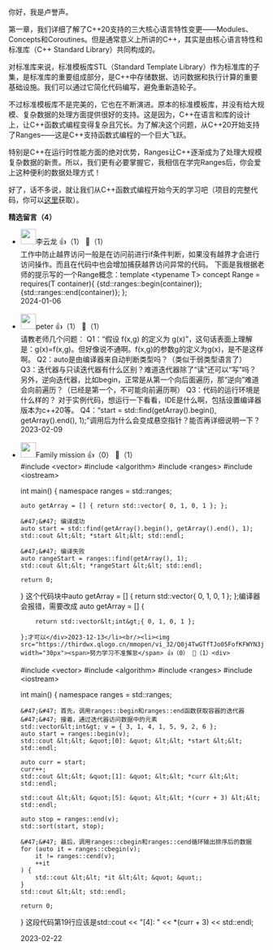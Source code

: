 你好，我是卢誉声。

第一章，我们详细了解了C++20支持的三大核心语言特性变更——Modules、Concepts和Coroutines。但是通常意义上所讲的C++，其实是由核心语言特性和标准库（C++ Standard Library）共同构成的。

对标准库来说，标准模板库STL（Standard Template Library）作为标准库的子集，是标准库的重要组成部分，是C++中存储数据、访问数据和执行计算的重要基础设施。我们可以通过它简化代码编写，避免重新造轮子。

不过标准模板库不是完美的，它也在不断演进。原本的标准模板库，并没有给大规模、复杂数据的处理方面提供很好的支持。这是因为，C++在语言和库的设计上，让C++函数式编程变得复杂且冗长。为了解决这个问题，从C++20开始支持了Ranges——这是C++支持函数式编程的一个巨大飞跃。

特别是C++在运行时性能方面的绝对优势，Ranges让C++逐渐成为了处理大规模复杂数据的新贵。所以，我们更有必要掌握它，我相信在学完Ranges后，你会爱上这种便利的数据处理方式！

好了，话不多说，就让我们从C++函数式编程开始今天的学习吧（项目的完整代码，你可以[这里](https://github.com/samblg/cpp20-plus-indepth)获取）。
<div><strong>精选留言（4）</strong></div><ul>
<li><img src="https://static001.geekbang.org/account/avatar/00/30/db/86/51ec4c41.jpg" width="30px"><span>李云龙</span> 👍（1） 💬（1）<div>工作中防止越界访问一般是在访问前进行if条件判断，如果没有越界才会进行访问操作。而且在代码中也会增加捕获越界访问异常的代码。
下面是我根据老师的提示写的一个Range概念：template &lt;typename T&gt;
concept Range = requires(T container){
    {std::ranges::begin(container)};
    {std::ranges::end(container)};
};
</div>2024-01-06</li><br/><li><img src="https://static001.geekbang.org/account/avatar/00/10/25/87/f3a69d1b.jpg" width="30px"><span>peter</span> 👍（1） 💬（1）<div>请教老师几个问题：
Q1：“假设 f(x,g) 的定义为 g(x)”，这句话表面上理解是：g(x)=f(x,g)。但好像说不通啊。f(x,g)的参数g的定义为g(x)，是不是这样啊。
Q2：auto是由编译器来自动判断类型吗？（类似于弱类型语言了）
Q3：迭代器与只读迭代器有什么区别？难道迭代器除了“读”还可以“写”吗？ 另外，逆向迭代器，比如begin，正常是从第一个向后面遍历，那“逆向”难道会向前遍历？（已经是第一个，不可能向前遍历啊）
Q3：代码的运行环境是什么样的？
对于实例代码，想运行一下看看，IDE是什么啊，包括设置编译器版本为c++20等。
Q4：“start = std::find(getArray().begin(), getArray().end(), 1);”调用后为什么会变成悬空指针？能否再详细说明一下？</div>2023-02-09</li><br/><li><img src="https://static001.geekbang.org/account/avatar/00/29/5c/c9/f1b053f2.jpg" width="30px"><span>Family mission</span> 👍（0） 💬（1）<div>#include &lt;vector&gt;
#include &lt;algorithm&gt;
#include &lt;ranges&gt;
#include &lt;iostream&gt;
 
int main() {
    namespace ranges = std::ranges;
 
    auto getArray = [] { return std::vector{ 0, 1, 0, 1 }; };
 
    &#47;&#47; 编译成功
    auto start = std::find(getArray().begin(), getArray().end(), 1);
    std::cout &lt;&lt; *start &lt;&lt; std::endl;
 
    &#47;&#47; 编译失败
    auto rangeStart = ranges::find(getArray(), 1);
    std::cout &lt;&lt; *rangeStart &lt;&lt; std::endl;
 
    return 0;
}
这个代码块中auto getArray = [] { return std::vector{ 0, 1, 0, 1 }; };编译器会报错，需要改成 auto getArray = [] { 
        
        return std::vector&lt;int&gt;{ 0, 1, 0, 1 };
        
    };才可以</div>2023-12-13</li><br/><li><img src="https://thirdwx.qlogo.cn/mmopen/vi_32/Q0j4TwGTfTJo05FofKFWYN3joX4OyCfVrU2kK7xvKdZ4Ho7bof893fE0jXk1OcB5sKLk4C1SviaNlibAiaCtp8aww/132" width="30px"><span>努力学习不准懈怠</span> 👍（0） 💬（1）<div>
#include &lt;vector&gt;
#include &lt;algorithm&gt;
#include &lt;ranges&gt;
#include &lt;iostream&gt;
 
int main() {
    namespace ranges = std::ranges;
 
    &#47;&#47; 首先，调用ranges::begin和ranges::end函数获取容器的迭代器
    &#47;&#47; 接着，通过迭代器访问数据中的元素
    std::vector&lt;int&gt; v = { 3, 1, 4, 1, 5, 9, 2, 6 };
    auto start = ranges::begin(v);
    std::cout &lt;&lt; &quot;[0]: &quot; &lt;&lt; *start &lt;&lt; std::endl;
 
    auto curr = start;
    curr++;
    std::cout &lt;&lt; &quot;[1]: &quot; &lt;&lt; *curr &lt;&lt; std::endl;
 
    std::cout &lt;&lt; &quot;[5]: &quot; &lt;&lt; *(curr + 3) &lt;&lt; std::endl;
 
    auto stop = ranges::end(v);
    std::sort(start, stop);
 
    &#47;&#47; 最后，调用ranges::cbegin和ranges::cend循环输出排序后的数据
    for (auto it = ranges::cbegin(v);
        it != ranges::cend(v);
        ++it
    ) {
        std::cout &lt;&lt; *it &lt;&lt; &quot; &quot;;
    }
    std::cout &lt;&lt; std::endl;
 
    return 0;
}
这段代码第19行应该是std::cout &lt;&lt; &quot;[4]: &quot; &lt;&lt; *(curr + 3) &lt;&lt; std::endl;</div>2023-02-22</li><br/>
</ul>